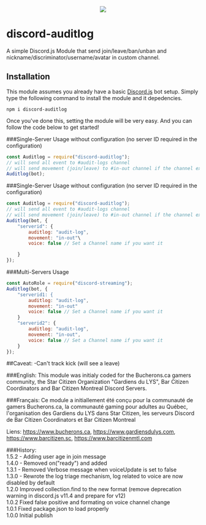 <p align="center"><a href="https://nodei.co/npm/discord-auditlog/"><img src="https://nodei.co/npm/discord-auditlog.png"></a></p>

# discord-auditlog
A simple Discord.js Module that send join/leave/ban/unban and nickname/discriminator/username/avatar in custom channel.  

## Installation
This module assumes you already have a basic [Discord.js](https://discord.js.org/#/) bot setup.
Simply type the following command to install the module and it depedencies.
```
npm i discord-auditlog
``` 

Once you've done this, setting the module will be very easy.
And you can follow the code  below to get started!

###Single-Server Usage without configuration (no server ID required in the configuration)
```js
const Auditlog = require("discord-auditlog");
// will send all event to #audit-logs channel
// will send movement (join/leave) to #in-out channel if the channel exist
Auditlog(bot);
```

###Single-Server Usage without configuration (no server ID required in the configuration)
```js
const Auditlog = require("discord-auditlog");
// will send all event to #audit-logs channel
// will send movement (join/leave) to #in-out channel if the channel exist
Auditlog(bot, {
	"serverid": {
		auditlog: "audit-log",
		movement: "in-out"\
		voice: false // Set a Channel name if you want it

	}
});
```

###Multi-Servers Usage 
```js
const AutoRole = require("discord-streaming");
Auditlog(bot, {
	"serverid1: {
		auditlog: "audit-log",
		movement: "in-out"
		voice: false // Set a Channel name if you want it
	}
	"serverid2": {
		auditlog: "audit-log",
		movement: "in-out",
		voice: false // Set a Channel name if you want it
	}
});
```

##Caveat:
-Can't track kick (will see a leave)

###English:
This module was initialy coded for the Bucherons.ca gamers community, the Star Citizen Organization "Gardiens du LYS", Bar Citizen Coordinators and Bar Citizen Montreal Discord Servers.

###Français:
Ce module a initiallement été conçu pour la communauté de gamers Bucherons.ca, la communauté gaming pour adultes au Québec, l'organisation des Gardiens du LYS dans Star Citizen, les serveurs Discord de Bar Citizen Coordinators et Bar Citizen Montreal
  
Liens:  https://www.bucherons.ca, https://www.gardiensdulys.com, https://www.barcitizen.sc, https://www.barcitizenmtl.com

###History:  
1.5.2 - Adding user age in join message  
1.4.0 - Removed on("ready") and added  
1.3.1 - Removed Verbose message when voiceUpdate is set to false  
1.3.0 - Rewrote the log triage mechanism, log related to voice are now disabled by default  
1.2.0 Improved collection.find to the new format (remove deprecation warning in discord.js v11.4 and prepare for v12)  
1.0.2 Fixed false positive and formating on voice channel change  
1.0.1 Fixed package.json to load properly  
1.0.0 Initial publish  